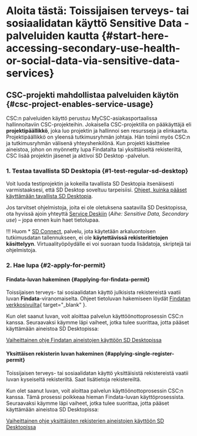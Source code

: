 # Aloita tästä: Toissijaisen terveys- tai sosiaalidatan käyttö Sensitive Data -palveluiden kautta {#start-here-accessing-secondary-use-health-or-social-data-via-sensitive-data-services}

## CSC-projekti mahdollistaa palveluiden käytön {#csc-project-enables-service-usage}

CSC:n palveluiden käyttö perustuu MyCSC-asiakasportaalissa hallinnoitaviin CSC-projekteihin. Jokaisella CSC-projektilla on pääkäyttäjä eli **projektipäällikkö**, joka luo projektin ja hallinnoi sen resursseja ja elinkaarta. Projektipäällikkö on yleensä tutkimusryhmän johtaja. Hän toimii myös CSC:n ja tutkimusryhmän välisenä yhteyshenkilönä. Kun projekti käsittelee aineistoa, johon on myönnetty lupa Findatalta tai yksittäiseltä rekisteriltä, CSC lisää projektin jäsenet ja aktivoi SD Desktop -palvelun.


### 1. Testaa tavallista SD Desktopia {#1-test-regular-sd-desktop}

Voit luoda testiprojektin ja kokeilla tavallista SD Desktopia itsenäisesti varmistaaksesi, että SD Desktop soveltuu tarpeisiisi. [Ohjeet, kuinka pääset käyttämään tavallista SD Desktopia](sd-use-case-new-user-project-manager.md). 

Jos tarvitset ohjelmistoja, joita ei ole oletuksena saatavilla SD Desktopissa, ota hyvissä ajoin yhteyttä [Service Deskiin](../../support/contact.md) (*Aihe: Sensitive Data, Secondary use*) – jopa ennen kuin haet tietolupaa.

!!! Huom
    * [SD Connect](sd_connect.md), palvelu, jota käytetään arkaluontoisen tutkimusdatan tallennukseen, ei ole **käytettävissä rekisteritietojen käsittelyyn**. Virtuaalityöpöydälle ei voi suoraan tuoda lisädatoja, skriptejä tai ohjelmistoja.



### 2. Hae lupa {#2-apply-for-permit}

#### Findata-luvan hakeminen {#applying-for-findata-permit}

Toissijaisen terveys- tai sosiaalidatan käyttö julkisista rekistereistä vaatii luvan **Findata**-viranomaiselta. Ohjeet tietoluvan hakemiseen löydät [Findatan verkkosivuilta](https://findata.fi/en/permits/){ target="_blank" }.

Kun olet saanut luvan, voit aloittaa palvelun käyttöönottoprosessin CSC:n kanssa. Seuraavaksi käymme läpi vaiheet, jotka tulee suorittaa, jotta pääset käyttämään aineistoa SD Desktopissa:

[Vaiheittainen ohje Findatan aineistojen käyttöön SD Desktopissa](findata-permit.md)

#### Yksittäisen rekisterin luvan hakeminen {#applying-single-register-permit}

Toissijaisen terveys- tai sosiaalidatan käyttö yksittäisistä rekistereistä vaatii luvan kyseiseltä rekisteriltä. Saat lisätietoja rekistereiltä.

Kun olet saanut luvan, voit aloittaa palvelun käyttöönottoprosessin CSC:n kanssa. Tämä prosessi poikkeaa hieman Findata-luvan käyttöprosessista. Seuraavaksi käymme läpi vaiheet, jotka tulee suorittaa, jotta pääset käyttämään aineistoa SD Desktopissa:

[Vaiheittainen ohje yksittäisten rekisterien aineistojen käyttöön SD Desktopissa](single-register-permit.md)
